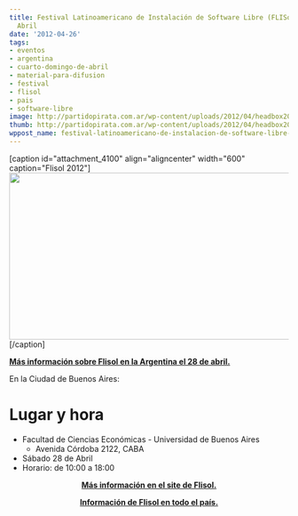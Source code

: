 ```yaml
---
title: Festival Latinoamericano de Instalación de Software Libre (FLISoL)  el 28 de
  Abril
date: '2012-04-26'
tags:
- eventos
- argentina
- cuarto-domingo-de-abril
- material-para-difusion
- festival
- flisol
- pais
- software-libre
image: http://partidopirata.com.ar/wp-content/uploads/2012/04/headbox20121.png
thumb: http://partidopirata.com.ar/wp-content/uploads/2012/04/headbox20121-150x150.png
wppost_name: festival-latinoamericano-de-instalacion-de-software-libre-flisol-el-28-de-abril
---
```


[caption id="attachment_4100" align="aligncenter" width="600" caption="Flisol 2012"]<a href="http://partidopirata.com.ar/wp-content/uploads/2012/04/headbox20121.png"><img class="size-full wp-image-4100" title="headbox2012" src="http://partidopirata.com.ar/wp-content/uploads/2012/04/headbox20121.png" alt="" width="600" height="300" /></a>[/caption]

<strong><a href="http://flisol.info/FLISOL2012/Argentina" target="_blank">Más información sobre Flisol en la Argentina el 28 de abril.</a></strong>

En la Ciudad de Buenos Aires:
<h1 id="Lugaryhora">Lugar y hora</h1>
<ul>
	<li>Facultad de Ciencias Económicas - Universidad de Buenos Aires
<ul>
	<li>Avenida Córdoba 2122, CABA</li>
</ul>
</li>
	<li>Sábado 28 de Abril</li>
	<li>Horario: de 10:00 a 18:00</li>
</ul>
<p style="text-align: center;"><strong><a href="http://flisol.info/FLISOL2012/Argentina/Ciudad_Autonoma_de_Buenos_Aires?highlight=%28\bCategoryCity\b%29" target="_blank">Más información en el site de Flisol.</a></strong></p>
<p style="text-align: center;"><strong><a href="http://flisol.info/FLISOL2012/Argentina" target="_blank">Información de Flisol en todo el país.</a></strong></p>
